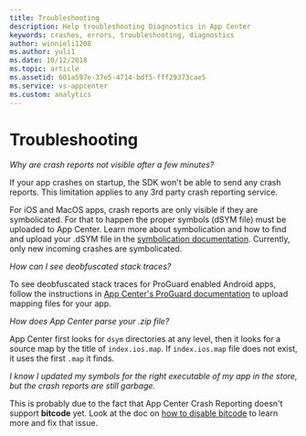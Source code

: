 ```yaml
---
title: Troubleshooting
description: Help troubleshooting Diagnostics in App Center
keywords: crashes, errors, troubleshooting, diagnostics
author: winnieli1208
ms.author: yuli1
ms.date: 10/12/2018
ms.topic: article
ms.assetid: 601a597e-37e5-4714-bdf5-fff29373cae5
ms.service: vs-appcenter
ms.custom: analytics 
---
```


# Troubleshooting

*Why are crash reports not visible after a few minutes?*

If your app crashes on startup, the SDK won't be able to send any crash reports. This limitation applies to any 3rd party crash reporting service.

For iOS and MacOS apps, crash reports are only visible if they are symbolicated. For that to happen the proper symbols (dSYM file) must be uploaded to App Center. Learn more about symbolication and how to find and upload your .dSYM file in the [symbolication documentation](~/diagnostics/symbolication.md). Currently, only new incoming crashes are symbolicated.  

*How can I see deobfuscated stack traces?*

To see deobfuscated stack traces for ProGuard enabled Android apps, follow the instructions in [App Center's ProGuard documentation](~/diagnostics/ProGuard.md) to upload mapping files for your app. 

*How does App Center parse your .zip file?*

App Center first looks for `dsym` directories at any level, then it looks for a source map by the title of `index.ios.map`. If `index.ios.map` file does not exist, it uses the first `.map` it finds.

*I know I updated my symbols for the right executable of my app in the store, but the crash reports are still garbage.*

This is probably due to the fact that App Center Crash Reporting doesn't support **bitcode** yet. Look at the doc on [how to disable bitcode](~/diagnostics/symbolication.md#bitcode) to learn more and fix that issue.
